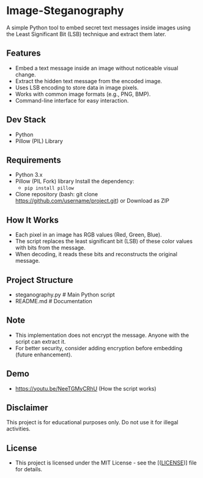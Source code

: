 # Image-Steganography
A simple Python tool to embed secret text messages inside images using the Least Significant Bit (LSB) technique and extract them later.

## Features
* Embed a text message inside an image without noticeable visual change.
* Extract the hidden text message from the encoded image.
* Uses LSB encoding to store data in image pixels.
* Works with common image formats (e.g., PNG, BMP).
* Command-line interface for easy interaction.

## Dev Stack
* Python
* Pillow (PIL) Library

## Requirements
* Python 3.x
* Pillow (PIL Fork) library
Install the dependency: 
  * `pip install pillow`
* Clone repository (bash: git clone https://github.com/username/project.git) or Download as ZIP

## How It Works
* Each pixel in an image has RGB values (Red, Green, Blue).
* The script replaces the least significant bit (LSB) of these color values with bits from the message.
* When decoding, it reads these bits and reconstructs the original message.

## Project Structure
* steganography.py   # Main Python script
* README.md          # Documentation

## Note
* This implementation does not encrypt the message. Anyone with the script can extract it. 
* For better security, consider adding encryption before embedding (future enhancement).

## Demo
* https://youtu.be/NeeTGMyCRhU (How the script works)

## Disclaimer
This project is for educational purposes only. Do not use it for illegal activities.

## License
* This project is licensed under the MIT License - see the [([LICENSE](https://github.com/FahadKhan21410/Image-Steganography/blob/main/LICENSE))] file for details.



  
